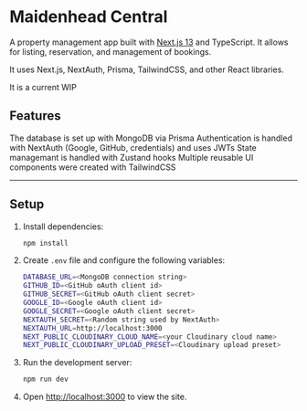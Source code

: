 # Maidenhead Central

A property management app built with [Next.js 13](https://nextjs.org) and TypeScript. It allows for listing, reservation, and management of bookings.

It uses Next.js, NextAuth, Prisma, TailwindCSS, and other React libraries.

It is a current WIP

## Features
The database is set up with MongoDB via Prisma
Authentication is handled with NextAuth (Google, GitHub, credentials) and uses JWTs
State managemant is handled with Zustand hooks
Multiple reusable UI components were created with TailwindCSS

---

## Setup
1. Install dependencies:
    ```bash
    npm install
    ```
2. Create `.env` file and configure the following variables:
    ```bash
    DATABASE_URL=<MongoDB connection string>
    GITHUB_ID=<GitHub oAuth client id>
    GITHUB_SECRET=<GitHub oAuth client secret>
    GOOGLE_ID=<Google oAuth client id>
    GOOGLE_SECRET=<Google oAuth client secret>
    NEXTAUTH_SECRET=<Random string used by NextAuth>
    NEXTAUTH_URL=http://localhost:3000
    NEXT_PUBLIC_CLOUDINARY_CLOUD_NAME=<your Cloudinary cloud name>
    NEXT_PUBLIC_CLOUDINARY_UPLOAD_PRESET=<Cloudinary upload preset>
    ```
3. Run the development server:
    ```bash
    npm run dev
    ```
4. Open [http://localhost:3000](http://localhost:3000) to view the site.